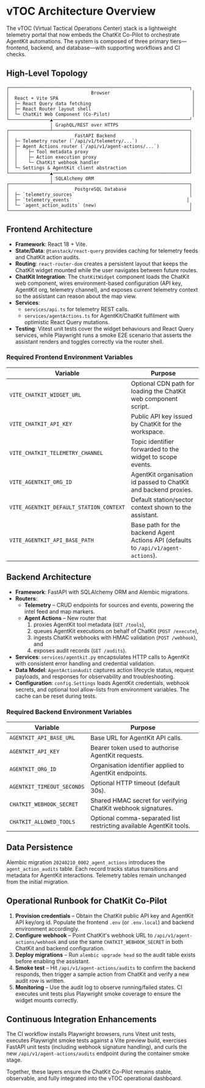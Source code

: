 # vTOC Architecture Overview

The vTOC (Virtual Tactical Operations Center) stack is a lightweight telemetry portal that now embeds the ChatKit Co-Pilot to orchestrate AgentKit automations. The system is composed of three primary tiers—frontend, backend, and database—with supporting workflows and CI checks.

## High-Level Topology

```
┌──────────────────────────────────────────────────────────────────┐
│                              Browser                              │
│  React + Vite SPA                                                 │
│  ├─ React Query data fetching                                     │
│  ├─ React Router layout shell                                     │
│  └─ ChatKit Web Component (Co-Pilot)                              │
└───────────────▲──────────────────────────────────────────────────┘
                │ GraphQL/REST over HTTPS
┌───────────────┴──────────────────────────────────────────────────┐
│                        FastAPI Backend                           │
│  ├─ Telemetry router (`/api/v1/telemetry/...`)                   │
│  ├─ Agent Actions router (`/api/v1/agent-actions/...`)           │
│  │    ├─ Tool metadata proxy                                     │
│  │    ├─ Action execution proxy                                  │
│  │    └─ ChatKit webhook handler                                 │
│  └─ Settings & AgentKit client abstraction                       │
└───────────────▲──────────────────────────────────────────────────┘
                │ SQLAlchemy ORM
┌───────────────┴──────────────────────────────────────────────────┐
│                        PostgreSQL Database                       │
│  ├─ `telemetry_sources`                                          │
│  ├─ `telemetry_events`                                          │
│  └─ `agent_action_audits` (new)                                  │
└──────────────────────────────────────────────────────────────────┘
```

## Frontend Architecture

- **Framework**: React 18 + Vite.
- **State/Data**: `@tanstack/react-query` provides caching for telemetry feeds and ChatKit action audits.
- **Routing**: `react-router-dom` creates a persistent layout that keeps the ChatKit widget mounted while the user navigates between future routes.
- **ChatKit Integration**: The `ChatKitWidget` component loads the ChatKit web component, wires environment-based configuration (API key, AgentKit org, telemetry channel), and exposes current telemetry context so the assistant can reason about the map view.
- **Services**:
  - `services/api.ts` for telemetry REST calls.
  - `services/agentActions.ts` for AgentKit/ChatKit fulfilment with optimistic React Query mutations.
- **Testing**: Vitest unit tests cover the widget behaviours and React Query services, while Playwright runs a smoke E2E scenario that asserts the assistant renders and toggles correctly via the router shell.

### Required Frontend Environment Variables

| Variable | Purpose |
| --- | --- |
| `VITE_CHATKIT_WIDGET_URL` | Optional CDN path for loading the ChatKit web component script. |
| `VITE_CHATKIT_API_KEY` | Public API key issued by ChatKit for the workspace. |
| `VITE_CHATKIT_TELEMETRY_CHANNEL` | Topic identifier forwarded to the widget to scope events. |
| `VITE_AGENTKIT_ORG_ID` | AgentKit organisation id passed to ChatKit and backend proxies. |
| `VITE_AGENTKIT_DEFAULT_STATION_CONTEXT` | Default station/sector context shown to the assistant. |
| `VITE_AGENTKIT_API_BASE_PATH` | Base path for the backend Agent Actions API (defaults to `/api/v1/agent-actions`). |

## Backend Architecture

- **Framework**: FastAPI with SQLAlchemy ORM and Alembic migrations.
- **Routers**:
  - **Telemetry** – CRUD endpoints for sources and events, powering the intel feed and map markers.
  - **Agent Actions** – New router that
    1. proxies AgentKit tool metadata (`GET /tools`),
    2. queues AgentKit executions on behalf of ChatKit (`POST /execute`),
    3. ingests ChatKit webhooks with HMAC validation (`POST /webhook`), and
    4. exposes audit records (`GET /audits`).
- **Services**: `services/agentkit.py` encapsulates HTTP calls to AgentKit with consistent error handling and credential validation.
- **Data Model**: `AgentActionAudit` captures action lifecycle status, request payloads, and responses for observability and troubleshooting.
- **Configuration**: `config.Settings` loads AgentKit credentials, webhook secrets, and optional tool allow-lists from environment variables. The cache can be reset during tests.

### Required Backend Environment Variables

| Variable | Purpose |
| --- | --- |
| `AGENTKIT_API_BASE_URL` | Base URL for AgentKit API calls. |
| `AGENTKIT_API_KEY` | Bearer token used to authorise AgentKit requests. |
| `AGENTKIT_ORG_ID` | Organisation identifier applied to AgentKit endpoints. |
| `AGENTKIT_TIMEOUT_SECONDS` | Optional HTTP timeout (default 30s). |
| `CHATKIT_WEBHOOK_SECRET` | Shared HMAC secret for verifying ChatKit webhook signatures. |
| `CHATKIT_ALLOWED_TOOLS` | Optional comma-separated list restricting available AgentKit tools. |

## Data Persistence

Alembic migration `20240210_0002_agent_actions` introduces the `agent_action_audits` table. Each record tracks status transitions and metadata for AgentKit interactions. Telemetry tables remain unchanged from the initial migration.

## Operational Runbook for ChatKit Co-Pilot

1. **Provision credentials** – Obtain the ChatKit public API key and AgentKit API key/org id. Populate the frontend `.env` (or `.env.local`) and backend environment accordingly.
2. **Configure webhook** – Point ChatKit's webhook URL to `/api/v1/agent-actions/webhook` and use the same `CHATKIT_WEBHOOK_SECRET` in both ChatKit and backend configuration.
3. **Deploy migrations** – Run `alembic upgrade head` so the audit table exists before enabling the assistant.
4. **Smoke test** – Hit `/api/v1/agent-actions/audits` to confirm the backend responds, then trigger a sample action from ChatKit and verify a new audit row is written.
5. **Monitoring** – Use the audit log to observe running/failed states. CI executes unit tests plus Playwright smoke coverage to ensure the widget mounts correctly.

## Continuous Integration Enhancements

The CI workflow installs Playwright browsers, runs Vitest unit tests, executes Playwright smoke tests against a Vite preview build, exercises FastAPI unit tests (including webhook signature handling), and curls the new `/api/v1/agent-actions/audits` endpoint during the container smoke stage.

Together, these layers ensure the ChatKit Co-Pilot remains stable, observable, and fully integrated into the vTOC operational dashboard.

